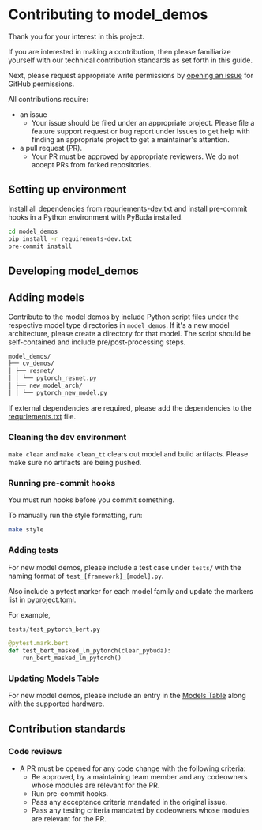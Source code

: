 # Contributing to model_demos

Thank you for your interest in this project.

If you are interested in making a contribution, then please familiarize
yourself with our technical contribution standards as set forth in this guide.

Next, please request appropriate write permissions by [opening an
issue](https://github.com/tenstorrent/tt-buda/issues/new/choose) for
GitHub permissions.

All contributions require:

- an issue
  - Your issue should be filed under an appropriate project. Please file a
    feature support request or bug report under Issues to get help with finding
    an appropriate project to get a maintainer's attention.
- a pull request (PR).
  - Your PR must be approved by appropriate reviewers. We do not accept PRs
    from forked repositories.

## Setting up environment

Install all dependencies from [requriements-dev.txt](requirements-dev.txt) and install pre-commit hooks in a Python environment with PyBuda installed.

```bash
cd model_demos
pip install -r requirements-dev.txt
pre-commit install
```

## Developing model_demos

## Adding models

Contribute to the model demos by include Python script files under the respective model type directories in `model_demos`. If it's a new model architecture, please create a directory for that model. The script should be self-contained and include pre/post-processing steps.

```bash
model_demos/
├── cv_demos/
│ ├── resnet/
│ │ └── pytorch_resnet.py
│ ├── new_model_arch/
│ │ └── pytorch_new_model.py
```

If external dependencies are required, please add the dependencies to the [requriements.txt](requirements.txt) file.

### Cleaning the dev environment

`make clean` and `make clean_tt` clears out model and build artifacts. Please make sure no artifacts are being pushed.

### Running pre-commit hooks

You must run hooks before you commit something.

To manually run the style formatting, run:

```bash
make style
```

### Adding tests

For new model demos, please include a test case under `tests/` with the naming format of `test_[framework]_[model].py`.

Also include a pytest marker for each model family and update the markers list in [pyproject.toml](pyproject.toml).

For example,

```python
tests/test_pytorch_bert.py

@pytest.mark.bert
def test_bert_masked_lm_pytorch(clear_pybuda):
    run_bert_masked_lm_pytorch()
```

### Updating Models Table

For new model demos, please include an entry in the [Models Table](README.md/#models-table) along with the supported hardware.

## Contribution standards

### Code reviews

- A PR must be opened for any code change with the following criteria:
  - Be approved, by a maintaining team member and any codeowners whose modules
    are relevant for the PR.
  - Run pre-commit hooks.
  - Pass any acceptance criteria mandated in the original issue.
  - Pass any testing criteria mandated by codeowners whose modules are relevant
    for the PR.
